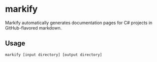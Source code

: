 # markify

Markify automatically generates documentation pages for C# projects in GitHub-flavored markdown.

## Usage

`markify [input directory] [output directory]`
